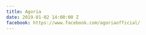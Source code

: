 ```yaml
---
title: Agoria
date: 2019-01-02 14:00:00 Z
facebook: https://www.facebook.com/agoriaofficial/
---
```


